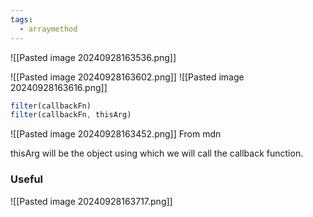 ```yaml
---
tags:
  - arraymethod
---
```

![[Pasted image 20240928163536.png]]

![[Pasted image 20240928163602.png]]
![[Pasted image 20240928163616.png]]

```js
filter(callbackFn)
filter(callbackFn, thisArg)

```

![[Pasted image 20240928163452.png]]
From mdn

thisArg will be the object using which we will call the callback function.


### Useful
![[Pasted image 20240928163717.png]]

